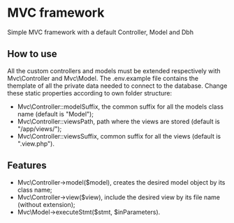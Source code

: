 # MVC framework
Simple MVC framework with a default Controller, Model and Dbh

## How to use
All the custom controllers and models must be extended respectively with Mvc\Controller and Mvc\Model.
The .env.example file contains the themplate of all the private data needed to connect to the database.
Change these static properties according to own folder structure:
- Mvc\Controller::modelSuffix, the common suffix for all the models class name (default is "Model");
- Mvc\Controller::viewsPath, path where the views are stored (default is "/app/views/");
- Mvc\Controller::viewsSuffix, common suffix for all the views (default is ".view.php").

## Features
- Mvc\Controller->model($model), creates the desired model object by its class name;
- Mvc\Controller->view($view), include the desired view by its file name (without extension);
- Mvc\Model->executeStmt($stmt, $inParameters).
